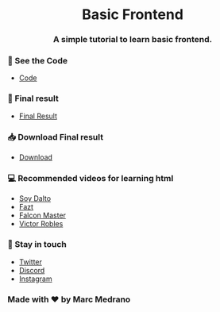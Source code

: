 <p align="center">
</a>
<h1 align="center">Basic Frontend</h1>
</p>
<h3 align="center">A simple tutorial to learn basic frontend.</h3>

### 🔨 See the Code 
- [Code](https://github.com/elmarcz/Basic-HTML/tree/main/src)

### 📱 Final result 
- [Final Result](https://elmarcz.github.io/frontend)

### 📥 Download Final result 
- [Download](https://www.mediafire.com/file/ubvko1ym41zdm69/Html+Course.rar/file)

### 💻 Recommended videos for learning html
- [Soy Dalto](https://www.youtube.com/watch?v=kN1XP-Bef7w&t=6345s)
- [Fazt](https://www.youtube.com/watch?v=rbuYtrNUxg4)
- [Falcon Master](https://www.youtube.com/watch?v=cqMfPS8jPys&list=RDCMUCJl1YajcPWTeJNsQhGyMIMg&index=2)
- [Victor Robles](https://www.youtube.com/watch?v=3yM5uXp-T_0)

### 👤 Stay in touch
- [Twitter](https://twitter.com/MarcMedrano15)
- [Discord](https://discord.com/invite/zPSYDGVXxx)
- [Instagram](https://www.instagram.com/marcmedranoz/)

### Made with ❤ by Marc Medrano
